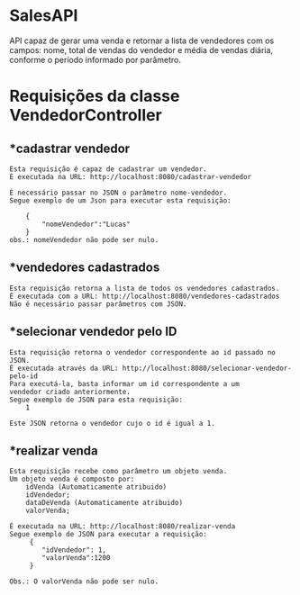 # SalesAPI
API capaz de gerar uma venda e retornar a lista de vendedores com os campos: nome, total de vendas do vendedor e média de vendas diária, conforme o período informado por parâmetro.

# Requisições da classe VendedorController

## *cadastrar vendedor
    Esta requisição é capaz de cadastrar um vendedor.
    É executada na URL: http://localhost:8080/cadastrar-vendedor
    
    É necessário passar no JSON o parâmetro nome-vendedor.
    Segue exemplo de um Json para executar esta requisição:
    
        {
        	"nomeVendedor":"Lucas"        	
        }
    obs.: nomeVendedor não pode ser nulo.
## *vendedores cadastrados
    Esta requisição retorna a lista de todos os vendedores cadastrados.
    É executada com a URL: http://localhost:8080/vendedores-cadastrados
    Não é necessário passar parâmetros com JSON.
    
## *selecionar vendedor pelo ID
    Esta requisição retorna o vendedor correspondente ao id passado no JSON.
    É executada através da URL: http://localhost:8080/selecionar-vendedor-pelo-id
    Para executá-la, basta informar um id correspondente a um 
    vendedor criado anteriormente.
    Segue exemplo de JSON para esta requisição:
        1
        
    Este JSON retorna o vendedor cujo o id é igual a 1.
    
## *realizar venda
    Esta requisição recebe como parâmetro um objeto venda.
    Um objeto venda é composto por:
        idVenda (Automaticamente atribuido)
        idVendedor;
        dataDeVenda (Automaticamente atribuido)
        valorVenda;
     
    É executada na URL: http://localhost:8080/realizar-venda
    Segue exemplo de JSON para executar a requisição:
         {
            "idVendedor": 1,
            "valorVenda":1200
         }
       
    Obs.: O valorVenda não pode ser nulo. 
